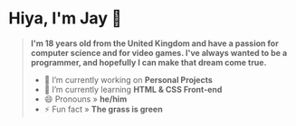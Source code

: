 ### <h1>Hiya, I'm Jay 👋</h1>

> **I'm 18 years old from the United Kingdom and have a passion for computer science and for video games. I've always wanted to be a programmer, and hopefully I can make that dream come true.**
> 
>
> - 🔭 I’m currently working on **Personal Projects**
> - 🌱 I’m currently learning **HTML & CSS Front-end**
> - 😄 Pronouns » **he/him**
> - ⚡ Fun fact » **The grass is green**


<!--# Socials

<a href="https://twitter.com/jaayoff">
<img alt="Personal Twitter" src="https://upload.wikimedia.org/wikipedia/commons/thumb/4/4f/Twitter-logo.svg/584px-Twitter-logo.svg.png" width=50 height=40>
</a>-->

